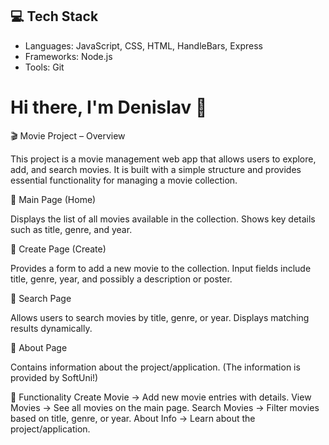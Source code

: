 ## 💻 Tech Stack
- Languages: JavaScript, CSS, HTML, HandleBars, Express
- Frameworks: Node.js
- Tools: Git

# Hi there, I'm Denislav 👋
🎬 Movie Project – Overview

This project is a movie management web app that allows users to explore, add, and search movies.
It is built with a simple structure and provides essential functionality for managing a movie collection.


📌 Main Page (Home)

  Displays the list of all movies available in the collection.
  Shows key details such as title, genre, and year.
  
  
📌 Create Page (Create)

  Provides a form to add a new movie to the collection.
  Input fields include title, genre, year, and possibly a description or poster.
  

📌 Search Page

  Allows users to search movies by title, genre, or year.
  Displays matching results dynamically.
  

📌 About Page

  Contains information about the project/application. (The information is provided by SoftUni!)
  

🔑 Functionality
Create Movie → Add new movie entries with details.
View Movies → See all movies on the main page.
Search Movies → Filter movies based on title, genre, or year.
About Info → Learn about the project/application.
